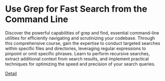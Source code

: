 # Use Grep for Fast Search from the Command Line

Discover the powerful capabilities of grep and find, essential command-line utilities for efficiently navigating and scrutinizing your codebase. Through this comprehensive course, gain the expertise to conduct targeted searches within specific files and directories, leveraging regular expressions to pinpoint or omit specific phrases. Learn to perform recursive searches, extract additional context from search results, and implement practical techniques for optimizing the speed and precision of your search queries. 

[Detail](https://eduitfree.com/courses/use-grep-for-fast-search-from-the-command-line)